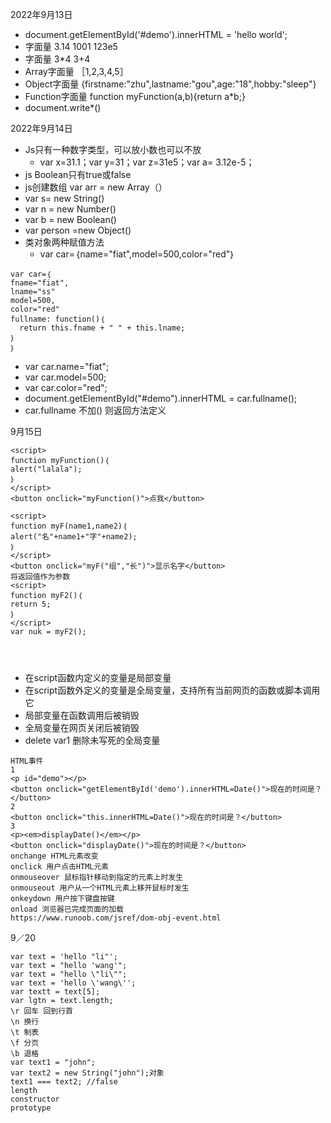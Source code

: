 2022年9月13日
- document.getElementById('#demo').innerHTML = 'hello world';
- 字面量 3.14  1001 123e5
- 字面量 3*4 3+4
- Array字面量 ［1,2,3,4,5］
- Object字面量 {firstname:"zhu",lastname:"gou",age:"18",hobby:"sleep"}
- Function字面量 function myFunction(a,b){return a*b;}
- document.write*()

2022年9月14日
- Js只有一种数字类型，可以放小数也可以不放
  - var x=31.1；var y=31；var z=31e5；var a= 3.12e-5；
- js Boolean只有true或false
- js创建数组 var arr = new Array（）
- var s= new String()
- var n = new Number()
- var b = new Boolean()
- var person =new Object()
- 类对象两种赋值方法
  - var car=｛name="fiat",model=500,color="red"｝
```
var car=｛
fname="fiat",
lname="ss"
model=500,
color="red"
fullname: function()｛
  return this.fname + " " + this.lname;
｝
｝
```
  - var car.name="fiat";
  - var car.model=500;
  - var car.color="red";
- document.getElementById("#demo").innerHTML = car.fullname();
- car.fullname 不加() 则返回方法定义

9月15日
```
<script>
function myFunction()｛
alert("lalala");
｝
</script>
<button onclick="myFunction()">点我</button>

<script>
function myF(name1,name2)｛
alert("名"+name1+"字"+name2);
｝
</script>
<button onclick="myF("组","长")">显示名字</button>
将返回值作为参数
<script>
function myF2()｛
return 5;
｝
</script>
var nuk = myF2();




```
- 在script函数内定义的变量是局部变量
- 在script函数外定义的变量是全局变量，支持所有当前网页的函数或脚本调用它
- 局部变量在函数调用后被销毁
- 全局变量在网页关闭后被销毁
- delete var1 删除未写死的全局变量

```
HTML事件 
1 
<p id="demo"></p> 
<button onclick="getElementById('demo').innerHTML=Date()">现在的时间是？</button> 
2 
<button onclick="this.innerHTML=Date()">现在的时间是？</button> 
3 
<p><em>displayDate()</em></p> 
<button onclick="displayDate()">现在的时间是？</button> 
onchange HTML元素改变 
onclick 用户点击HTML元素 
onmouseover 鼠标指针移动到指定的元素上时发生 
onmouseout 用户从一个HTML元素上移开鼠标时发生 
onkeydown 用户按下键盘按键 
onload 浏览器已完成页面的加载 
https://www.runoob.com/jsref/dom-obj-event.html
```

9／20

```
var text = 'hello "li"';
var text = "hello 'wang'";
var text = "hello \"li\"";
var text = 'hello \'wang\'';
var textt = text[5];
var lgtn = text.length;
\r 回车 回到行首
\n 换行
\t 制表
\f 分页
\b 退格
var text1 = "john";
var text2 = new String("john");对象
text1 === text2; //false
length
constructor
prototype
```
